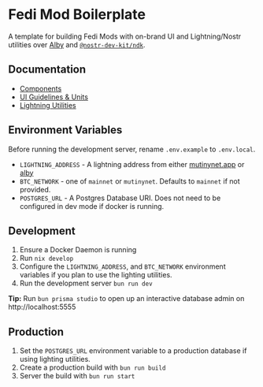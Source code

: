 # Fedi Mod Boilerplate

A template for building Fedi Mods with on-brand UI and Lightning/Nostr utilities over [Alby](https://getalby.com) and [`@nostr-dev-kit/ndk`](https://www.npmjs.com/package/@nostr-dev-kit/ndk).

## Documentation

- [Components](/docs/components.md)
- [UI Guidelines & Units](/docs/ui.md)
- [Lightning Utilities](/docs/lightning.md)

## Environment Variables

Before running the development server, rename `.env.example` to `.env.local`.

- `LIGHTNING_ADDRESS` - A lightning address from either [mutinynet.app](https://mutinynet.app) or [alby](https://getalby.com)
- `BTC_NETWORK` - one of `mainnet` or `mutinynet`. Defaults to `mainnet` if not provided.
- `POSTGRES_URL` - A Postgres Database URI. Does not need to be configured in dev mode if docker is running.

## Development

1. Ensure a Docker Daemon is running
2. Run `nix develop`
3. Configure the `LIGHTNING_ADDRESS`, and `BTC_NETWORK` environment variables if you plan to use the lighting utilities.
4. Run the development server `bun run dev`

**Tip:** Run `bun prisma studio` to open up an interactive database admin on http://localhost:5555

## Production

1. Set the `POSTGRES_URL` environment variable to a production database if using lighting utilities.
2. Create a production build with `bun run build`
3. Server the build with `bun run start`
